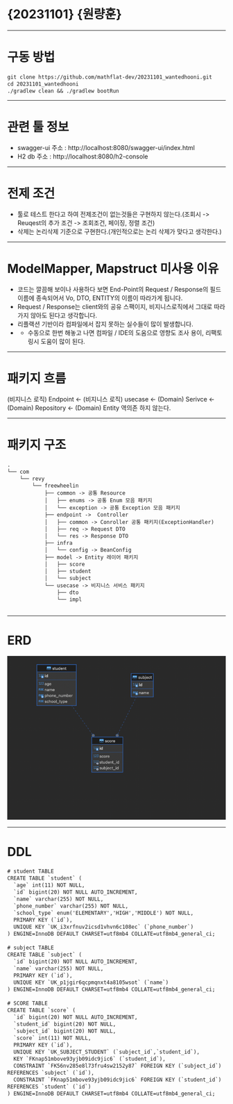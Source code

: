 # {20231101} {원량훈}

---
# 구동 방법

````
git clone https://github.com/mathflat-dev/20231101_wantedhooni.git
cd 20231101_wantedhooni
./gradlew clean && ./gradlew bootRun 
````

---
# 관련 툴 정보
- swagger-ui 주소 : http://localhost:8080/swagger-ui/index.html
- H2 db 주소 : http://localhost:8080/h2-console

---
# 전제 조건
- 툴로 테스트 한다고 하여 전제조건이 없는것들은 구현하지 않는다.(조회시 -> Reuqest의 추가 조건 -> 조회조건, 페이징, 정렬 조건)
- 삭제는 논리삭제 기준으로 구현한다.(개인적으로는 논리 삭제가 맞다고 생각한다.)

---
# ModelMapper, Mapstruct 미사용 이유
- 코드는 깔끔해 보이나 사용하다 보면 End-Point의 Request / Response의 필드이름에 종속되어서 Vo, DTO, ENTITY의 이름이 따라가게 됩니다.
- Request / Response는 client와의 공유 스팩이지, 비지니스로직에서 그대로 따라가지 않아도 된다고 생각합니다.
- 리플랙션 기반이라 컴파일에서 잡지 못하는 실수들이 많이 발생합니다.
- - 수동으로 한번 해놓고 나면 컴파일 / IDE의 도움으로 영향도 조사 용이, 리팩토링시 도움이 많이 된다.

---
# 패키지 흐름
(비지니스 로직) Endpoint <- (비지니스 로직) usecase <- (Domain) Serivce <- (Domain) Repository <- (Domain) Entity
역의존 하지 않는다.

---
# 패키지 구조
````
.
└── com
    └── revy
        └── freewheelin
            ├── common -> 공통 Resource
            │   ├── enums -> 공통 Enum 모음 패키지 
            │   └── exception -> 공통 Exception 모음 패키지
            ├── endpoint ->  Controller
            │   ├── common -> Conroller 공통 패키지(ExceptionHandler)
            │   ├── req -> Request DTO
            │   └── res -> Response DTO
            ├── infra
            │   └── config -> BeanConfig 
            ├── model -> Entity 레이어 패키지
            │   ├── score 
            │   ├── student
            │   └── subject
            └── usecase -> 비지니스 서비스 패키지
                ├── dto
                └── impl


````
---
# ERD

![ERD.png](img%2FERD.png)

---
# DDL
````
# student TABLE
CREATE TABLE `student` (
  `age` int(11) NOT NULL,
  `id` bigint(20) NOT NULL AUTO_INCREMENT,
  `name` varchar(255) NOT NULL,
  `phone_number` varchar(255) NOT NULL,
  `school_type` enum('ELEMENTARY','HIGH','MIDDLE') NOT NULL,
  PRIMARY KEY (`id`),
  UNIQUE KEY `UK_i3xrfnuv2icsd1vhvn6c108ec` (`phone_number`)
) ENGINE=InnoDB DEFAULT CHARSET=utf8mb4 COLLATE=utf8mb4_general_ci;

# subject TABLE
CREATE TABLE `subject` (
  `id` bigint(20) NOT NULL AUTO_INCREMENT,
  `name` varchar(255) NOT NULL,
  PRIMARY KEY (`id`),
  UNIQUE KEY `UK_p1jgir6qcpmqnxt4a8105wsot` (`name`)
) ENGINE=InnoDB DEFAULT CHARSET=utf8mb4 COLLATE=utf8mb4_general_ci;

# SCORE TABLE
CREATE TABLE `score` (
  `id` bigint(20) NOT NULL AUTO_INCREMENT,  
  `student_id` bigint(20) NOT NULL,
  `subject_id` bigint(20) NOT NULL,
  `score` int(11) NOT NULL,
  PRIMARY KEY (`id`),
  UNIQUE KEY `UK_SUBJECT_STUDENT` (`subject_id`,`student_id`),
  KEY `FKnap51mbove93yjb09idc9jic6` (`student_id`),
  CONSTRAINT `FK56nv285e8l73fru4sw2152y87` FOREIGN KEY (`subject_id`) REFERENCES `subject` (`id`),
  CONSTRAINT `FKnap51mbove93yjb09idc9jic6` FOREIGN KEY (`student_id`) REFERENCES `student` (`id`)
) ENGINE=InnoDB DEFAULT CHARSET=utf8mb4 COLLATE=utf8mb4_general_ci;



````